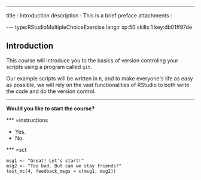 ---
title       : Introduction
description : This is a brief preface 
attachments :


--- type:RStudioMultipleChoiceExercise lang:r xp:50 skills:1 key:db01ff97de
## Introduction

This course will introduce you to the basics of version controling your scripts using a program called `git`.

Our example scripts will be written in `R`, and to make everyone's life as easy as possible, we will
rely on the vast functionalities of RStudio to both write the code and do the version control.


-----------------------------------------------------------------

**Would you like to start the course?**

*** =instructions
- Yes.
- No.

*** =sct
```{r,eval=FALSE}
msg1 <- "Great! Let's start!"
msg2 <- "Too bad. But can we stay friends?"
test_mc(4, feedback_msgs = c(msg1, msg2))
```
